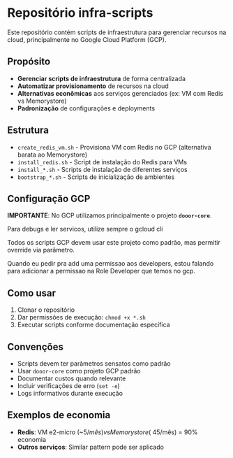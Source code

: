 # Repositório infra-scripts

Este repositório contém scripts de infraestrutura para gerenciar recursos na cloud, principalmente no Google Cloud Platform (GCP).

## Propósito

- **Gerenciar scripts de infraestrutura** de forma centralizada
- **Automatizar provisionamento** de recursos na cloud
- **Alternativas econômicas** aos serviços gerenciados (ex: VM com Redis vs Memorystore)
- **Padronização** de configurações e deployments

## Estrutura

- `create_redis_vm.sh` - Provisiona VM com Redis no GCP (alternativa barata ao Memorystore)
- `install_redis.sh` - Script de instalação do Redis para VMs
- `install_*.sh` - Scripts de instalação de diferentes serviços
- `bootstrap_*.sh` - Scripts de inicialização de ambientes

## Configuração GCP

**IMPORTANTE**: No GCP utilizamos principalmente o projeto **`dooor-core`**.

Para debugs e ler servicos, utilize sempre o gcloud cli

Todos os scripts GCP devem usar este projeto como padrão, mas permitir override via parâmetro.


Quando eu pedir pra add uma permissao aos developers, estou falando para adicionar a permissao na Role Developer que temos no gcp.
## Como usar

1. Clonar o repositório
2. Dar permissões de execução: `chmod +x *.sh`
3. Executar scripts conforme documentação específica

## Convenções

- Scripts devem ter parâmetros sensatos como padrão
- Usar `dooor-core` como projeto GCP padrão
- Documentar custos quando relevante
- Incluir verificações de erro (`set -e`)
- Logs informativos durante execução

## Exemplos de economia

- **Redis**: VM e2-micro (~$5/mês) vs Memorystore (~$45/mês) = 90% economia
- **Outros serviços**: Similar pattern pode ser aplicado